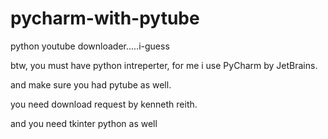 # pycharm-with-pytube
python youtube downloader.....i-guess


btw, you must have python intreperter, for me i use PyCharm by JetBrains. 

and make sure you had pytube as well.

you need download request by kenneth reith.

and you need tkinter python as well 
